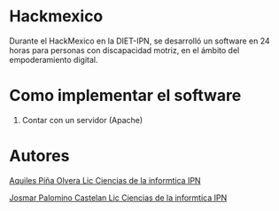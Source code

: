 # Hackmexico
Durante el HackMexico en la DIET-IPN, se desarrolló un software en 24 horas para personas con discapacidad motriz, en el ámbito del empoderamiento digital.


# Como implementar el software 
1. Contar con un servidor (Apache)

# Autores
[Aquiles Piña Olvera Lic Ciencias de la informtica IPN](https://github.com/Aquilespina)



[Josmar Palomino Castelan  Lic Ciencias de la informtica IPN ](https://github.com/Josmar360)

